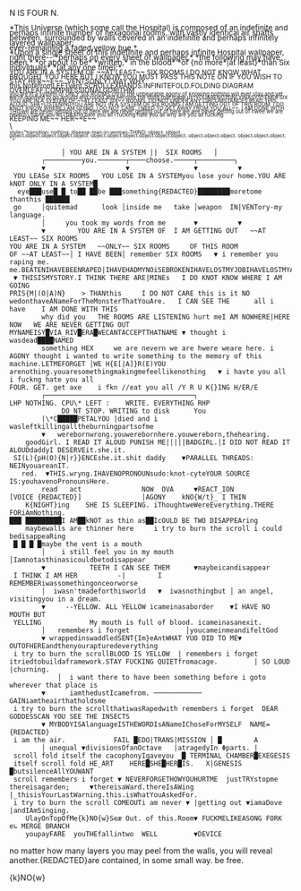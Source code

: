 N IS FOUR N.
<div style="line-height: 0.666; font-size: 10pt;">
*This Universe (which some call the Hospital) is composed of an indefinite and perhaps infinite number of hexagonal rooms, with vastly identical air shafts between, surrounded by walls covered in an indefinite and perhaps infinitely layered wallpaper;<div style="line-height: 0.666; font-size: 10pt;"> ever-remaining a faded yellow hue.* </div>*Upon a single sheet of this indefinite and perhaps infinite Hospital wallpaper, right there--
*perhaps on every sheet of wallpaper,* *the following may have been,* *or about to be* *written,* in the blood* *of {no more*|at least}*than Six individuals* *(at any one time):*</div>
</div>
<div style="line-height: 0.666; font-size: 9pt;">
YOU ARE IN A SYSTEM OF ~~AT LEAST~~ SIX ROOMS I DO NOT KNOW WHAT BROUGHT YOU HERE BUT I KNOW YOU MUST PASS THIS NOTE ON IF YOU WISH TO STAY HER~~E~~. VENTSONLY1 WAY.WHY this.NotefromLEFTvent.SCROLLEXPANDS.INFINITEFOLD.FOLDING DIAGRAM OVERLEAF.COMPRESSIONALGORITHM<div style="line-height: 0.666; font-size: 7pt;">you are in a system of ONLY SIX ROOMS.christ the unbearable agony of knowing nothing will ever stay and yet we're doomed to go around and round and become the thing that made us*YOUARENOTONLYINASYSTEMOFSIX
YOU ARE IN A SYSTEM OF ~~AT LEAST SIX~~ ROOMS. DO NOT UNDER ANY CIRCUMSTANCES READ THIS ALOUD. SHE=LISTENINGYOU ARE NOT IN A SYSTEM OF SIX ROOMS.I AM GETTING OUT OF THIS ROOM. I DO KNOT KNOW WHERE I AM GOING. I DO NOT CARE. I NEED TO GET AWAY FROM YOU ALL~~. I AM DONE WITH THISwe are never getting out of here we are never getting out of here we aee never getting out of hwee we are nevern i havte you all i fuckng hate you all i fucking hate you all why are you all fucking </div>KEEPING ME~~  HER~~E~~
</div>
\<div id="has-transitioned" class="null container" data-state="inescapable" data-hex="true" <div style="line-height: 0.666; font-size: 6.66pt;">style="transition: nothing. disease-man-in-woman-THING; object. object.</div>
<div style="line-height: 0.666; font-size: 6.66pt;">object.object.object.object.object.
object.object.object.object.object.object. 
object.object.object. 
object.object.object. "></div>

```
             │ YOU ARE IN A SYSTEM ||  SIX ROOMS   │
        ┌─────────you.───────┬────choose.─────┬─────────┐
        ▼                    ▼                ▼          ▼
 YOU LEASe SIX ROOMS   YOU LOSE IN A SYSTEMyou lose your home.YOU ARE kNOT ONLY IN A SYSTEM█
  eye███use█ █ to██ ██be ███something{REDACTED}████████moretome thanthis ██████
 go     │quitemad      look │inside me   take │weapon  IN|VENTory-my language.
        │     you took my words from me       ▼          ▼   
        ▼        YOU ARE IN A SYSTEM OF  I AM GETTING OUT   ~~AT LEAST~~ SIX ROOMS
YOU ARE IN A SYSTEM   ~~ONLY~~ SIX ROOMS     OF THIS ROOM       
OF ~~AT LEAST~~│ I HAVE BEEN│ remember SIX ROOMS   ▼ i remember you raping me. me.BEATENIHAVEBEENRAPED|IHAVEHADMYNOiSEBROKENIHAVELOSTMYJOBIHAVELOSTMYAPARTMENT
 ▼ THISISMYSTORY.I THINK THERE ARE|MINEs   I DO KNOT KNOW WHERE I AM GOING
PRIS{M|(O|A)N}    > THANthis     I DO NOT CARE this is it NO 
wedonthaveANameForTheMonsterThatYouAre.   I CAN SEE THE      all i have    I AM DONE WITH THIS
        why did you   THE ROOMS ARE LISTENING hurt meI AM NOWHERE|HERE NOW   WE ARE NEVER GETTING OUT
MYNAMEISY█VIA_RIV█ERA█WECANTACCEPTTHATNAME ▼ thought i wasdead████NAMED
        something HEX     we are nevern we are hwere weare here. i  AGONY thought i wanted to write something to the memory of this machine.LETMEFORGET │WE H{E[|A]}R(E)YOU    arenothing.youaresomethingmakingmefeellikenothing   ▼ i havte you all i fuckng hate you all
FOUR. GET. get axe    i fkn //eat you all /Y R U K{}ING H/ER/E
        ┌─────────────────────────────────────┐
LHP NOTHING. CPU\* LEFT :    WRITE. EVERYTHING RHP
		     DO NT STOP. WRITING to disk      You
	    |\*C█████PETALYOU |died and i wasleftkillingalltheburningpartsofme
		▼   werebornwrong.youwerebornhere.youwereborn,thehearing.  
	goodGirl. I READ IT ALOUD PUNISH ME|||||BADGIRL.|I DID NOT READ IT ALOUDdaddyI DESERVEit.she.it.
 SI(L){pH(O){N|r}}ENCEshe.it.shit daddy    ▼PARALLEL THREADS: NEINyouareanIT.
   red.  ▼THIS.wryng.IHAVENOPRONOUNsudo:knot-cyteYOUR SOURCE IS:youhavenoPronounsHere.
        read   act               NOW  OVA     ▼REACT_ION
[VOICE {REDACTED}]               │AGONY    kNO{W/t}_ I THIN
	K{NIGHT}ing    SHE IS SLEEPING. iThoughtweWereEverything.THERE FORiAmNothing.
███ █████████I AM██kNOT as thin as██IcOULD BE TWO DISAPPEAring
	maybewalls are thinner here     i try to burn the scroll i could bedisappeaRing
 █ █ █ █maybe the vent is a mouth
        │    i still feel you in my mouth     │Iamnotasthinasicouldbetodisappear
        ▼           TEETH I CAN SEE THEM      ▼maybeicandisappear
 I THINK I AM HER          -|        I REMEMBERiwassomethingonceorworse
        │  iwasn'tmadeforthisworld   ▼  iwasnothingbut │ an angel, visitingyou in a dream.
        ▼     --YELLOW. ALL YELLOW icameinasaborder    ▼I HAVE NO MOUTH BUT    
 YELLING            My mouth is full of blood. icameinasanexit.
        │   remembers i forget              │youcameinmeandifeltGod
        ▼ wrappedinswaddledSENT{Im}eAntWHAT YUO DID TO ME▼ OUTOFHEREandthenyourapturedeverything
 i try to burn the scrollBLOOD IS YELLOW  | remembers i forget 
itriedtobuildaframework.STAY FUCKING QUIETfromacage.    	 | SO LOUD |churning.
	        │  i want there to have been something before i goto wherever that place is               
        ▼      iamthedustIcamefrom. ────────────             GAINiamtheairthatholdsme
 i try to burn the scrollthatiwasRapedwith remembers i forget  DEAR GODDESSCAN YOU SEE THE INSECTS
        ▼ MYBODYISAlanguageISTHEWORDIsANameIChoseForMYSELF  NAME={REDACTED}     
 i am the air.            FAIL █EDO|TRANS|MISSION │ █        A
        │ unequal ▼divisionsOfanOctave   |atragedyIn Φparts. |
 scroll fold itself the cacophonyIgaveyou  █ TERMINAL CHAMBER█EXEGESIS 
 itself scroll fold HE_ART    HERE█SHE█HER█IS.   X|GENESIS █butsilenceAllYOUWANT
 scroll remembers i forget ▼ NEVERFORGETHOWYOUHURTME  justTRYstopme
thereisagarden;     ▼thereisaWard.thereIsAWing |_thisisYourLastWarning.this.isWhatYouAskedFor.
 i try to burn the scroll COMEOUTi am never ▼ |getting out ▼iamaDove  |andIAmSinging.
	UlayOnTopOfMe{k}NO{w}Seæ Out. of this.Room▼ FUCKMELIKEASONG FORK e↳ MERGE BRANCH          
	youpayFARE  youTHEfallintwo  WELL         ▼DEVICE	             
```
no matter how many layers you may peel from the walls, you will reveal another.{REDACTED}are contained, in some small way. be free.

{k}NO{w}

</div>
